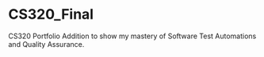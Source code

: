 # CS320_Final
CS320 Portfolio Addition to show my mastery of Software Test Automations and Quality Assurance. 
